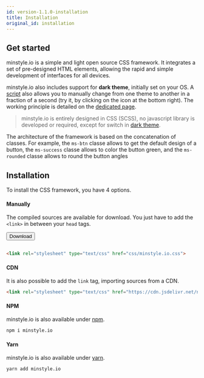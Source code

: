 ```yaml
---
id: version-1.1.0-installation
title: Installation
original_id: installation
---
```


## Get started

minstyle.io is a simple and light open source CSS framework. It integrates a set of pre-designed HTML elements, allowing the rapid and simple development of interfaces for all devices.

minstyle.io also includes support for **dark theme**, initially set on your OS. A [script](https://www.npmjs.com/package/dark-mode-switcher) also allows you to manually change from one theme to another in a fraction of a second (try it, by clicking on the icon at the bottom right). The working principle is detailed on the [dedicated page](dark.md).

>minstyle.io is entirely designed in CSS (SCSS), no javascript library is developed or required, except for switch in [dark theme](dark.md).

The architecture of the framework is based on the concatenation of classes. For example, the `ms-btn` classe allows to get the default design of a button, the `ms-success` classe allows to color the button green, and the `ms-rounded` classe allows to round the button angles 

## Installation

To install the CSS framework, you have 4 options.

#### Manually

The compiled sources are available for download. You just have to add the `<link>` in between your `head` tags.

<form action="https://github.com/Airmime/minstyle.io/blob/master/css/minstyle.io.css" style="display: inline-block;">
    <input type="submit" value="Download" class="ms-btn ms-success"/>
</form>

```html
<link rel="stylesheet" type="text/css" href="css/minstyle.io.css">
```

#### CDN

It is also possible to add the `link` tag, importing sources from a CDN.

```html
<link rel="stylesheet" type="text/css" href="https://cdn.jsdelivr.net/npm/minstyle.io@1.1.0/css/minstyle.io.css">
```

#### NPM

minstyle.io is also available under [npm](https://www.npmjs.com/package/minstyle.io).

```bash
npm i minstyle.io
```

#### Yarn

minstyle.io is also available under [yarn](https://yarnpkg.com/en/package/minstyle.io).

```bash
yarn add minstyle.io
```